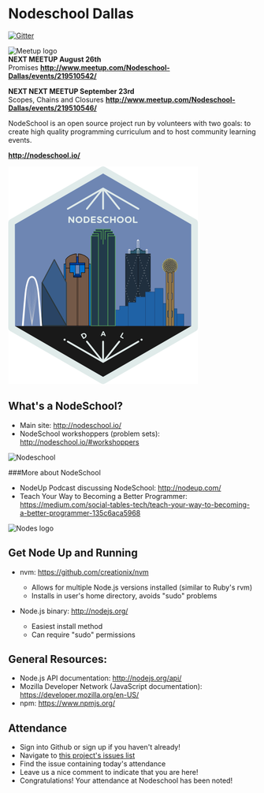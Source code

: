 Nodeschool Dallas
======

[![Gitter](https://badges.gitter.im/Join%20Chat.svg)](https://gitter.im/nodeschool/dallas?utm_source=badge&utm_medium=badge&utm_campaign=pr-badge&utm_content=badge)

![Meetup logo](https://raw.githubusercontent.com/nodeschool/dallas/master/_sources/img/meetup.png)<br/>
<strong>NEXT MEETUP August 26th</strong><br/>
Promises
<strong>http://www.meetup.com/Nodeschool-Dallas/events/219510542/</strong>

<strong>NEXT NEXT MEETUP September 23rd</strong><br/>
Scopes, Chains and Closures
<strong>http://www.meetup.com/Nodeschool-Dallas/events/219510546/</strong>

NodeSchool is an open source project run by volunteers with two goals: to create high quality programming curriculum and to host community learning events.

<strong>http://nodeschool.io/</strong>

![Nodeschool Dallas logo](/assets/imgs/nodeschool-dallas-skyline.png)

What's a NodeSchool?
------
* Main site: http://nodeschool.io/
* NodeSchool workshoppers (problem sets): http://nodeschool.io/#workshoppers



![Nodeschool](https://github.com/nodeschool/dallas/blob/master/assets/imgs/nodeschool-logo.png)

###More about NodeSchool
* NodeUp Podcast discussing NodeSchool: http://nodeup.com/
* Teach Your Way to Becoming a Better Programmer: https://medium.com/social-tables-tech/teach-your-way-to-becoming-a-better-programmer-135c6aca5968



![Nodes logo](https://github.com/nodeschool/dallas/blob/master/assets/imgs/node-logo.png)

Get Node Up and Running
------
* nvm: https://github.com/creationix/nvm
   * Allows for multiple Node.js versions installed (similar to Ruby's rvm)
   * Installs in user's home directory, avoids "sudo" problems

* Node.js binary: http://nodejs.org/
   * Easiest install method
   * Can require "sudo" permissions

General Resources:
------
* Node.js API documentation: http://nodejs.org/api/
* Mozilla Developer Network (JavaScript documentation): https://developer.mozilla.org/en-US/
* npm: https://www.npmjs.org/

Attendance
------
* Sign into Github or sign up if you haven't already!
* Navigate to [this project's issues list](https://github.com/nodeschool/dallas/issues)
* Find the issue containing today's attendance
* Leave us a nice comment to indicate that you are here!
* Congratulations! Your attendance at Nodeschool has been noted!
